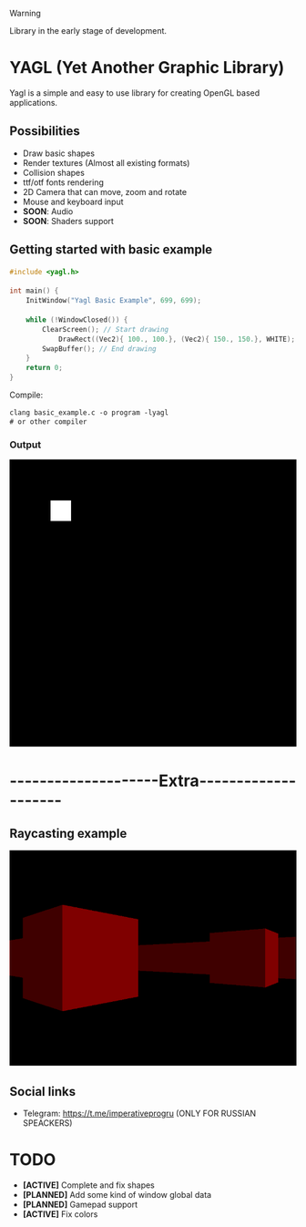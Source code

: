 > [!WARNING]
> Library in the early stage of development.

# YAGL (Yet Another Graphic Library)

Yagl is a simple and easy to use library for creating OpenGL based applications.

## Possibilities
 - Draw basic shapes
 - Render textures (Almost all existing formats)
 - Collision shapes
 - ttf/otf fonts rendering
 - 2D Camera that can move, zoom and rotate
 - Mouse and keyboard input
 - **SOON**: Audio
 - **SOON**: Shaders support

## Getting started with basic example
```C
#include <yagl.h>

int main() {
    InitWindow("Yagl Basic Example", 699, 699);

    while (!WindowClosed()) {
        ClearScreen(); // Start drawing
            DrawRect((Vec2){ 100., 100.}, (Vec2){ 150., 150.}, WHITE);
        SwapBuffer(); // End drawing
    }
    return 0;
}
```
Compile:
```shell
clang basic_example.c -o program -lyagl
# or other compiler
```
### Output
![basic example](assets/yagl_basic_example.png)


# --------------------Extra--------------------


## Raycasting example
![raycasting](assets/raycasting_example.png)

## Social links
 - Telegram: https://t.me/imperativeprogru (ONLY FOR RUSSIAN SPEACKERS)

# TODO
 - **[ACTIVE]** Complete and fix shapes
 - **[PLANNED]** Add some kind of window global data
 - **[PLANNED]** Gamepad support
 - **[ACTIVE]** Fix colors
